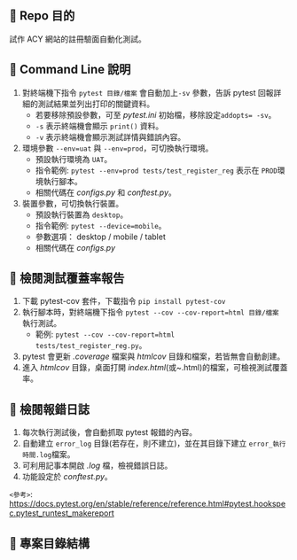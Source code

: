 ## 📍 Repo 目的

試作 ACY 網站的註冊驗面自動化測試。

## 📜 Command Line 說明

1. 對終端機下指令 `pytest 目錄/檔案` 會自動加上`-sv` 參數，告訴 pytest 回報詳細的測試結果並列出打印的關鍵資料。
   - 若要移除預設參數，可至 _pytest.ini_ 初始檔，移除設定`addopts= -sv`。
   - `-s` 表示終端機會顯示 `print()` 資料。
   - `-v` 表示終端機會顯示測試詳情與錯誤內容。
2. 環境參數 `--env=uat` 與 `--env=prod`，可切換執行環境。
   - 預設執行環境為 `UAT`。
   - 指令範例: `pytest --env=prod tests/test_register_reg` 表示在 `PROD`環境執行腳本。
   - 相關代碼在 _configs.py_ 和 _conftest.py_。
3. 裝置參數，可切換執行裝置。
   - 預設執行裝置為 `desktop`。
   - 指令範例: `pytest --device=mobile`。
   - 參數選項： desktop / mobile / tablet
   - 相關代碼在 _configs.py_

## 🔢 檢閱測試覆蓋率報告

1. 下載 pytest-cov 套件，下載指令 `pip install pytest-cov`
2. 執行腳本時，對終端機下指令 `pytest --cov --cov-report=html 目錄/檔案` 執行測試。
   - 範例: `pytest --cov --cov-report=html tests/test_register_reg.py`。
3. pytest 會更新 _.coverage_ 檔案與 _htmlcov_ 目錄和檔案，若皆無會自動創建。
4. 進入 _htmlcov_ 目錄，桌面打開 _index.html_(或~.html)的檔案，可檢視測試覆蓋率。

## 📖 檢閱報錯日誌

1. 每次執行測試後，會自動抓取 pytest 報錯的內容。
2. 自動建立 `error_log` 目錄(若存在，則不建立)，並在其目錄下建立 `error_執行時間.log`檔案。
3. 可利用記事本開啟 _.log_ 檔，檢視錯誤日誌。
4. 功能設定於 _conftest.py_。

`<參考>`: https://docs.pytest.org/en/stable/reference/reference.html#pytest.hookspec.pytest_runtest_makereport

## 📁 專案目錄結構

```

```
